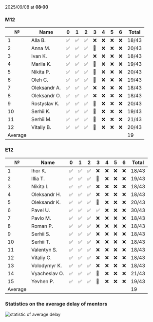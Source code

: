 2025/09/08 at **08:00**
### M12
|№|Name|0|1|2|3|4|5|6|Total|
|-----|-----|-----|-----|-----|-----|-----|-----|-----|-----|
|1|Alla B.|✅|✅|✅|❌|❌|❌|❌|18/43|
|2|Anna M.|✅|✅|✅|🔄|❌|❌|❌|20/43|
|3|Ivan K.|✅|✅|✅|❌|❌|❌|❌|18/43|
|4|Mariia K.|✅|✅|✅|🔄|❌|❌|❌|19/43|
|5|Nikita P.|✅|✅|✅|🔄|❌|❌|❌|20/43|
|6|Oleh C.|✅|✅|✅|🔄|❌|❌|❌|19/43|
|7|Oleksandr A.|✅|✅|✅|❌|❌|❌|❌|18/43|
|8|Oleksandr O.|✅|✅|✅|❌|❌|❌|❌|18/43|
|9|Rostyslav K.|✅|✅|✅|🔄|❌|❌|❌|20/43|
|10|Serhii K.|✅|✅|✅|🔄|❌|❌|❌|19/43|
|11|Serhii M.|✅|✅|✅|🔄|❌|❌|❌|21/43|
|12|Vitaliy B.|✅|✅|✅|🔄|❌|❌|❌|20/43|
|Average|||||||||19|
### E12
|№|Name|0|1|2|3|4|5|6|Total|
|-----|-----|-----|-----|-----|-----|-----|-----|-----|-----|
|1|Ihor K.|✅|✅|✅|❌|❌|❌|❌|18/43|
|2|Illia T.|✅|✅|✅|🔄|❌|❌|❌|19/43|
|3|Nikita I.|✅|✅|✅|❌|❌|❌|❌|18/43|
|4|Oleksandr H.|✅|✅|✅|❌|❌|❌|❌|18/43|
|5|Oleksandr K.|✅|✅|✅|🔄|❌|❌|❌|20/43|
|6|Pavel U.|✅|✅|✅|✅|❌|❌|❌|30/43|
|7|Pavlo M.|✅|✅|✅|❌|❌|❌|❌|18/43|
|8|Roman P.|✅|✅|✅|❌|❌|❌|❌|18/43|
|9|Serhii S.|✅|✅|✅|❌|❌|❌|❌|18/43|
|10|Serhii T.|✅|✅|✅|❌|❌|❌|❌|18/43|
|11|Valentyn S.|✅|✅|✅|❌|❌|❌|❌|18/43|
|12|Vitaliy C.|✅|✅|✅|❌|❌|❌|❌|18/43|
|13|Volodymyr K.|✅|✅|✅|❌|❌|❌|❌|18/43|
|14|Vyacheslav O.|✅|✅|✅|🔄|❌|❌|❌|21/43|
|15|Yevhen P.|✅|✅|✅|🔄|❌|❌|❌|19/43|
|Average|||||||||19|

### Statistics on the average delay of mentors
![statistic of average delay](https://docs.google.com/spreadsheets/d/e/2PACX-1vTRGxaJWiz7gJtvcjwtHPyyd5ju-BPGGEvp5XTIwGS92XWrY8xHYajrexYFqIVDSJIX7LGb8XaB6X3S/pubchart?oid=1439917493&format=image)
